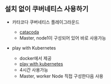 ## 설치 없이 쿠버네티스 사용하기

* 카타코다 쿠버네티스 플레이그라운드
  * [catacoda](https://www.katacoda.com/)
  * Master, node1이 구성되어 있어 바로 사용가능

* play with Kubernetes
  * docker에서 제공
  * [play with kubernetes](https://labs.play-with-k8s.com/)
  * 4시간 사용가능
  * Master, worker Node 직접 구성한다음 사용